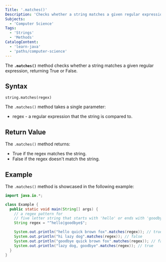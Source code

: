 ```yaml
---
Title: '.matches()'
Description: 'Checks whether a string matches a given regular expression.'
Subjects:
  - 'Computer Science'
Tags:
  - 'Strings'
  - 'Methods'
CatalogContent:
  - 'learn-java'
  - 'paths/computer-science'
---
```


The **`.matches()`** method checks whether a string matches a given regular expression, returning True or False.

## Syntax

```pseudo
string.matches(regex)
```

The `.matches()` method takes a single parameter:
  - regex - a regular expression that the string is compared to.
 
## Return Value

The `.matches()` method returns:
  - True if the regex matches the string.
  - False if the regex doesn't match the string.
  
## Example

The `.matches()` method is showcased in the following example:

```java
import java.io.*;

class Example {
  public static void main(String[] args) {
    // a regex pattern for
    // five letter string that starts with 'hello' or ends with 'goodbye'
    String regex = "^hello|goodbye$";

    System.out.println("hello quick brown fox".matches(regex)); // true
    System.out.println("hi lazy dog".matches(regex)); // false
    System.out.println("goodbye quick brown fox".matches(regex)); // false
    System.out.println("lazy dog, goodbye".matches(regex)); // true
  }
}
```
